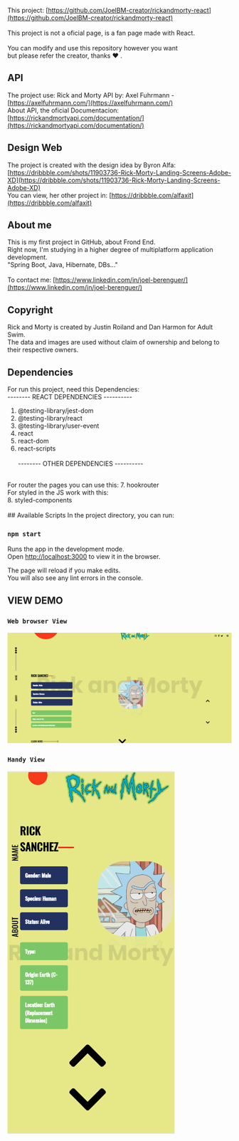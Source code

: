 This project: [https://github.com/JoelBM-creator/rickandmorty-react](https://github.com/JoelBM-creator/rickandmorty-react)
<br />
<br />
This project is not a oficial page, is a fan page made with React.
<br /> <br />
You can modify and use this repository however you want <br /> but please refer the creator, thanks ♥ .
<br />
## API
The project use: Rick and Morty API by: Axel Fuhrmann - [https://axelfuhrmann.com/](https://axelfuhrmann.com/) 
<br />
About API, the oficial Documentacion: 
[https://rickandmortyapi.com/documentation/](https://rickandmortyapi.com/documentation/)
## Design Web
The project is created with the design idea by Byron Alfa:
<br />
[https://dribbble.com/shots/11903736-Rick-Morty-Landing-Screens-Adobe-XD](https://dribbble.com/shots/11903736-Rick-Morty-Landing-Screens-Adobe-XD)
<br />
You can view, her other project in:
[https://dribbble.com/alfaxit](https://dribbble.com/alfaxit)
<br />

## About me
This is my first project in GitHub, about Frond End.
<br />
Right now, I'm studying in a higher degree of multiplatform application development.
<br />
"Spring Boot, Java, Hibernate, DBs..."
<br /><br />
To contact me: [https://www.linkedin.com/in/joel-berenguer/](https://www.linkedin.com/in/joel-berenguer/)
<br />
## Copyright
Rick and Morty is created by Justin Roiland and Dan Harmon for Adult Swim.
<br /> 
The data and images are used without claim of ownership and belong to their respective owners.
<br />
## Dependencies
For run this project, need this Dependencies:
<br />
-------- REACT DEPENDENCIES ----------
1.  @testing-library/jest-dom
2.  @testing-library/react
3.  @testing-library/user-event
4.  react
5.  react-dom
6.  react-scripts
 <br />  <br />
-------- OTHER DEPENDENCIES ----------
 <br />
For router the pages you can use this:
7.  hookrouter
<br />
For styled in the JS work with this: <br />
8.  styled-components
<br />  <br />
## Available Scripts
In the project directory, you can run:

### `npm start`

Runs the app in the development mode.<br />
Open [http://localhost:3000](http://localhost:3000) to view it in the browser.

The page will reload if you make edits.<br />
You will also see any lint errors in the console.
<br />
## VIEW DEMO
### `Web browser View`
![Web browser view](https://raw.githubusercontent.com/JoelBM-creator/rickandmorty-react/master/RickAndMorty-PC.PNG)
### `Handy View`
![View page in the Handy](https://raw.githubusercontent.com/JoelBM-creator/rickandmorty-react/master/RickAndMorty-Handy.PNG)
